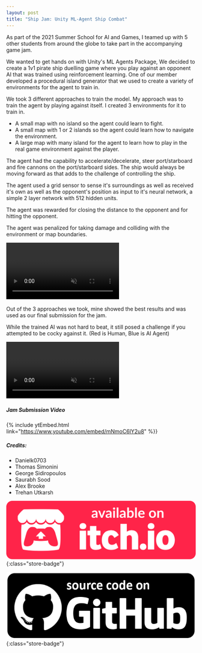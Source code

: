 ```yaml
---
layout: post
title: "Ship Jam: Unity ML-Agent Ship Combat"
---
```


As part of the 2021 Summer School for AI and Games, I teamed up with 5 other students from around the globe to take part in the accompanying game jam. 

We wanted to get hands on with Unity's ML Agents Package, We decided to create a 1v1 pirate ship duelling game where you play against an opponent AI that was trained using reinforcement learning. One of our member developed a procedural island generator that we used to create a variety of environments for the agent to train in.

We took 3 different approaches to train the model. My approach was to train the agent by playing against itself. I created 3 environments for it to train in.
- A small map with no island so the agent could learn to fight.
- A small map with 1 or 2 islands so the agent could learn how to navigate the environment.
- A large map with many island for the agent to learn how to play in the real game environment against the player.

The agent had the capability to accelerate/decelerate, steer port/starboard and fire cannons on the port/starboard sides. The ship would always be moving forward as that adds to the challenge of controlling the ship.

The agent used a grid sensor to sense it's surroundings as well as received it's own as well as the opponent's position as input to it's neural network, a simple 2 layer network with 512 hidden units.

The agent was rewarded for closing the distance to the opponent and for hitting the opponent.

The agent was penalized for taking damage and colliding with the environment or map boundaries.

<video autoplay muted loop class="post-video">
      <source src="/assets/media/shipjam_training_vid.mp4" type="video/mp4">
</video>

Out of the 3 approaches we took, mine showed the best results and was used as our final submission for the jam.

While the trained AI was not hard to beat, it still posed a challenge if you attempted to be cocky against it. (Red is Human, Blue is AI Agent)

<video autoplay muted loop class="post-video">
      <source src="/assets/media/shipjam_gameplay_vid.mp4" type="video/mp4">
</video>

##### Jam Submission Video

{% include ytEmbed.html link="https://www.youtube.com/embed/mNmoC6lY2u8" %}}

##### Credits:

- Danielk0703
- Thomas Simonini
- George Sidiropoulos
- Saurabh Sood
- Alex Brooke
- Trehan Utkarsh


[![itch.io Store Link](/assets/media/itch-store-badge.svg)](https://danielk0703.itch.io/ship-jam){:class="store-badge"}

[![Github Link](/assets/media/github-badge.png)](https://github.com/Danielk0703/Game-AI-School-2021-AI-Game-Jam){:class="store-badge"}     